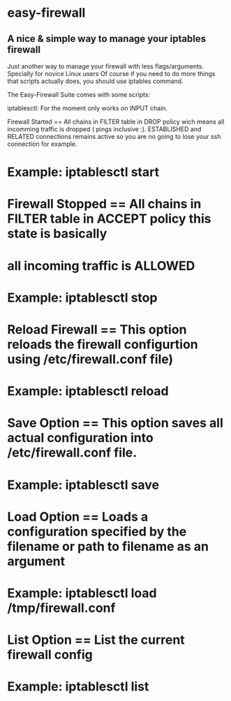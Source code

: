 # easy-firewall
A nice &amp; simple way to manage your iptables firewall
---

Just another way to manage your firewall with less flags/arguments. Specially for novice Linux users
Of course if you need to do more things that scripts actually does, you should use iptables command.

The Easy-Firewall Suite comes with some scripts: 

  iptablesctl:  For the moment only works on INPUT chain.

  Firewall Started 	== 	All chains in FILTER table in DROP policy wich means
  					            all incomming traffic is dropped ( pings inclusive :).
						            ESTABLISHED and RELATED connections remains active so you are no going to lose your ssh                              connection for example.
#						Example: iptablesctl start
#
# Firewall Stopped 	== 	All chains in FILTER table in ACCEPT policy this state is basically
#						all incoming traffic is ALLOWED
#						Example: iptablesctl stop
#
# Reload Firewall 	==	This option reloads the firewall configurtion using /etc/firewall.conf file)
#						Example: iptablesctl reload
#
# Save Option 		==	This option saves all actual configuration into /etc/firewall.conf file.
#						Example: iptablesctl save
#
# Load Option 		==	Loads a configuration specified by the filename or path to filename as an argument
# 						Example: iptablesctl load /tmp/firewall.conf
#
# List Option 		==	List the current firewall config
#						Example: iptablesctl list
